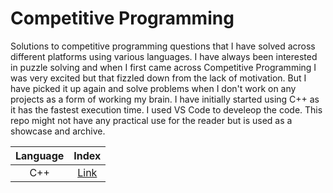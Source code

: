 # Competitive Programming

Solutions to competitive programming questions that I have solved across different platforms using various languages. I have always been interested in puzzle solving and when I first came across Competitive Programming I was very excited but that fizzled down from the lack of motivation. But I have picked it up again and solve problems when I don't work on any projects as a form of working my brain. I have initially started using C++ as it has the fastest execution time. I used VS Code to develeop the code. This repo might not have any practical use for the reader but is used as a showcase and archive.

|Language|Index|
|:-:|:-:|
|C++|[Link](/c++/index.md)|